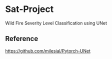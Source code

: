 # Sat-Project

Wild Fire Severity Level Classification using UNet

## Reference

https://github.com/milesial/Pytorch-UNet

